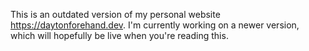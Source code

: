 This is an outdated version of my personal website https://daytonforehand.dev. I'm currently working on a newer version, which will hopefully be live when you're reading this.
